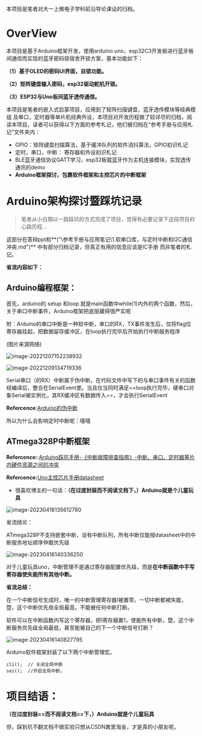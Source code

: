 本项目是笔者对大一上微电子学科前沿导论课设的归档。

# OverView

本项目是基于Arduino框架开发，使用arduino uno，esp32C3开发板进行蓝牙板间通信而实现的蓝牙密码锁宿舍开锁方案，基本功能如下：

**（1）基于OLED的密码UI界面，自锁功能。**

**（2）矩阵键盘输入密码，esp32驱动舵机开锁。**

**（3）ESP32与Uno板间蓝牙透传通信。**

本项目是笔者的嵌入式启蒙项目，应用到了矩阵扫描键盘，蓝牙透传模块等经典模组 及串口，定时器等单片机经典外设，本项目对开发历程做了较详尽的归档，阅读本项目，读者可以获得以下方面的参考札记，他们被归档在“参考手册与应用札记”文件夹内：

* GPIO：矩阵键盘扫描算法，基于缓冲队列的软件消抖算法，GPIO初识札记
* 定时，串口，中断： 寄存器和外设初识札记
* BLE蓝牙通信协议GATT学习，esp32板载蓝牙作为主机连接模块，实现透传通讯的demo
* **Arduino框架探讨，包裹软件框架和主控芯片的中断框架**

# Arduino架构探讨暨踩坑记录

> 笔者从小白期以一路踩坑的方式完成了项目，觉得有必要记录下这段项目的心路历程...

这部分在答辩ppt和**("\参考手册与应用笔记\1.软串口库，与定时中断和I2C通信冲突.md")** 中有部分归档记录，但真正有用的信息应该是IC手册 而非笔者的札记。

**省流内容如下：**

## Arduino编程框架：

首先，arduino的 setup 和loop 就是main函数中while(1)内外的两个函数，然后，关于串口中断事件，Arduino框架把底层藏得很严实呢

附：Arduino的串口中断是一种软中断，串口的RX，TX事件发生后，仅将flag位寄存器挂起，把数据留存缓冲区，在loop执行完毕后开始执行中断服务程序

(图片来源网络)

![image-20221207152238932](https://s2.loli.net/2022/12/07/WVEX9SnwfBJLQZa.png)

![image-20221209134719336](https://s2.loli.net/2022/12/09/AJxKUPE3ImsCwrb.png)

Serial串口（的RX）中断属于伪中断，在代码文件中写下的与串口事件有关的函数经编译后，整合在SerialEvent里。当且仅当同时满足==loop执行完毕，硬串口对象Serial被实例化，其RX缓冲区有数据传入==，才会执行SerialEvent

**Refercence**:[Arduino的伪中断](https://zhuanlan.zhihu.com/p/44104620)

所以为什么会影响定时中断呢：嘻嘻

## ATmega328P中断框架

**Refercence:**:[Arduino踩坑手册-《中断故障排查指南》-中断、串口、定时器等片内硬件资源之间的冲突](https://blog.csdn.net/u014554395/article/details/89152573)

**Refercence:**[Uno主控芯片手册datasheet](C:\Users\yceachan\Desktop\ICthings\Projects\uno主控芯片手册.ptf.pdf)

* 很喜欢博主的一句话：**（在过度封装而不阅读文档下，）Arduino就是个儿童玩具**

![image-20230416135612780](https://s2.loli.net/2023/04/16/OFvkr5MaldpjfTJ.png)

省流结论：

ATmega328P不支持嵌套中断，没有中断队列，所有中断仅能按datasheet中的中断服务地址顺序仲裁优先级

![image-20230416140336250](https://s2.loli.net/2023/04/16/pFhkPm5Kc76JdlU.png)

对于儿童玩具uno，中断管理不是通过寄存器配置优先级，而是**在中断函数中手写寄存器使失能所有其他中断。**

**省流总结：**

在一个中断信号生成时，唯一的中断管理寄存器I被置零，一切中断都被失能，暨，这个中断优先局全局最高，不能被任何中断打断。

软件可以在中断函数内写这个寄存器，把I寄存器置1，使能所有中断，暨，这个中断服务优先级全局最低，甚至能被自己的下一个中断信号打断？

![image-20230416140827795](https://s2.loli.net/2023/04/16/5CeiEVjJok7ScZ1.png)

Arduino软件框架封装了以下两个中断管理宏。

```
cli();  // 关闭全局中断
sei();  //开启全局中断。
```

# 项目结语：

**（在过度封装==而不阅读文档==下，）Arduino就是个儿童玩具**

但，踩到坑不翻文档不做实验只想从CSDN粪里淘金，才是真的小朋友呢。
